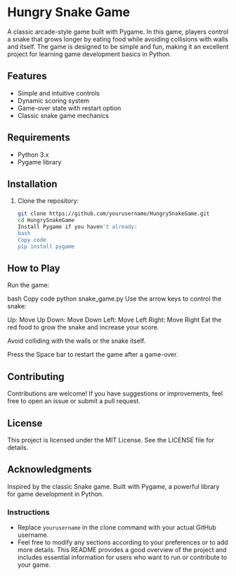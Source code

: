 # Hungry Snake Game

A classic arcade-style game built with Pygame. In this game, players control a snake that grows longer by eating food while avoiding collisions with walls and itself. The game is designed to be simple and fun, making it an excellent project for learning game development basics in Python.

## Features

- Simple and intuitive controls
- Dynamic scoring system
- Game-over state with restart option
- Classic snake game mechanics

## Requirements

- Python 3.x
- Pygame library

## Installation

1. Clone the repository:
   ```bash
   git clone https://github.com/yourusername/HungrySnakeGame.git
   cd HungrySnakeGame
   Install Pygame if you haven't already:
   bash
   Copy code
   pip install pygame
   ```

## How to Play

Run the game:

bash
Copy code
python snake_game.py
Use the arrow keys to control the snake:

Up: Move Up
Down: Move Down
Left: Move Left
Right: Move Right
Eat the red food to grow the snake and increase your score.

Avoid colliding with the walls or the snake itself.

Press the Space bar to restart the game after a game-over.

## Contributing

Contributions are welcome! If you have suggestions or improvements, feel free to open an issue or submit a pull request.

## License

This project is licensed under the MIT License. See the LICENSE file for details.

## Acknowledgments

Inspired by the classic Snake game.
Built with Pygame, a powerful library for game development in Python.

### Instructions

- Replace `yourusername` in the clone command with your actual GitHub username.
- Feel free to modify any sections according to your preferences or to add more details. This README provides a good overview of the project and includes essential information for users who want to run or contribute to your game.
